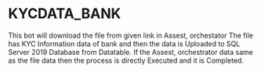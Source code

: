 # KYCDATA_BANK
This bot will download the file from given link in Assest, orchestator The file has KYC Information data of bank and then the data is Uploaded to SQL Server 2019 Database from Datatable. If the Assest, orchestrator data same as the file data then the process is directly Executed and it is Completed.
